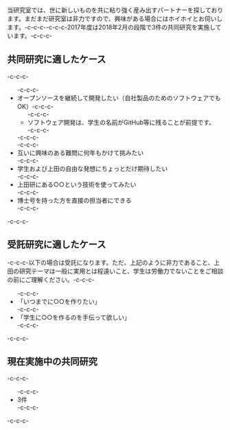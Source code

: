 当研究室では、世に新しいものを共に粘り強く産み出すパートナーを探しております。まだまだ研究室は非力ですので、興味がある場合にはホイホイとお伺いします。-c-c-c--c-c-c-2017年度は2018年2月の段階で3件の共同研究を実施しています。-c-c-c-<h2>共同研究に適したケース</h2>-c-c-c-<ul>-c-c-c- 	<li>オープンソースを継続して開発したい（自社製品のためのソフトウェアでもOK）-c-c-c-<ul>-c-c-c- 	<li>ソフトウェア開発は、学生の名前がGitHub等に残ることが前提です。</li>-c-c-c-</ul>-c-c-c-</li>-c-c-c- 	<li>互いに興味のある難問に何年もかけて挑みたい</li>-c-c-c- 	<li>学生および上田の自由な発想にちょっとだけ期待したい</li>-c-c-c- 	<li>上田研にある○○という技術を使ってみたい</li>-c-c-c- 	<li>博士号を持った方を直接の担当者にできる</li>-c-c-c-</ul>-c-c-c-<h2>受託研究に適したケース</h2>-c-c-c-以下の場合は受託になります。ただ、上記のように非力であること、上田の研究テーマは一般に実用とは程遠いこと、学生は労働力でないことをご相談の前にご理解ください。-c-c-c-<ul>-c-c-c- 	<li>「いつまでに○○を作りたい」</li>-c-c-c- 	<li>「学生に○○を作るのを手伝って欲しい」</li>-c-c-c-</ul>-c-c-c-<h2>現在実施中の共同研究</h2>-c-c-c-<ul>-c-c-c- 	<li>3件</li>-c-c-c-</ul>-c-c-c-&nbsp;
